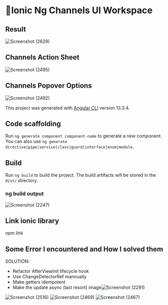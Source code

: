 # 💒Ionic Ng Channels UI Workspace

## Result
![Screenshot (2629)](https://user-images.githubusercontent.com/40228505/197374888-5f7a9987-9fea-4a5d-99f5-3b1b9402a2b1.png)


## Channels Action Sheet
![Screenshot (2495)](https://user-images.githubusercontent.com/40228505/197374562-984f0488-042e-4991-a2d7-51b14aa924e1.png)

## Channels Popover Options
![Screenshot (2492)](https://user-images.githubusercontent.com/40228505/197374625-30657667-5b5f-44d7-9122-ec50f616b58d.png)

This project was generated with [Angular CLI](https://github.com/angular/angular-cli) version 13.3.4.

## Code scaffolding

Run `ng generate component component-name` to generate a new component. You can also use `ng generate directive|pipe|service|class|guard|interface|enum|module`.

## Build

Run `ng build` to build the project. The build artifacts will be stored in the `dist/` directory.

### ng build output
![Screenshot (2247)](https://user-images.githubusercontent.com/40228505/197374818-2eab956e-6bb5-4c77-adee-c7d208735147.png)

## Link ionic library

_npm link_


## Some Error I encountered and How I solved them
SOLUTION:
* Refactor AfterViewInit lifecycle hook
* Use ChangeDetectorRef mannually
* Make getters idempotent
* Make the update async (last resort)
image![Screenshot (2291)](https://user-images.githubusercontent.com/40228505/197375296-ef86e8d6-7b32-45e0-8e2b-79b1585c09b1.png)



![Screenshot (2516)](https://user-images.githubusercontent.com/40228505/197375108-ed77c2a7-b15d-4f64-9470-bcb3e26bd64f.png)
![Screenshot (2469)](https://user-images.githubusercontent.com/40228505/197375166-afdb4e6c-c8cb-4f10-93d5-3915e208b3f0.png)
![Screenshot (2467)](https://user-images.githubusercontent.com/40228505/197375179-c3fb6f56-fde5-4a5d-ab6e-a6597542e363.png)


